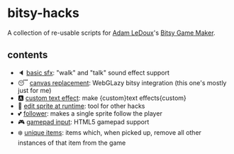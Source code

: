 # bitsy-hacks
A collection of re-usable scripts for [Adam LeDoux](https://twitter.com/adamledoux)'s [Bitsy Game Maker](https://ledoux.itch.io/bitsy).

## contents
- 🔈 [basic sfx](./basic%20sfx.js): "walk" and "talk" sound effect support
- 😴 [canvas replacement](./canvas%20replacement.js): WebGLazy bitsy integration (this one's mostly just for me)
- 🅰️ [custom text effect](./custom%20text%20effect.js): make {custom}text effects{custom}
- 🎨 [edit sprite at runtime](./edit%20sprite%20at%20runtime.js): tool for other hacks
- 💕 [follower](./follower.js): makes a single sprite follow the player
- 🎮 [gamepad input](./gamepad%20input.js): HTML5 gamepad support
- ❄️ [unique items](./unique%20items.js): items which, when picked up, remove all other instances of that item from the game
